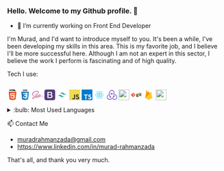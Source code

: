 ### Hello. Welcome to my Github profile. 👋

- 🔭 I’m currently working on Front End Developer

I'm Murad, and I'd want to introduce myself to you. It's been a while, I've been   developing my skills in this area. This is my favorite job, and I believe I'll be more successful here. Although I am not an expert in this sector, I believe the work I perform is fascinating and of high quality.

Tech I use:

<div style= "display: inline-block">
     
<img src="https://raw.githubusercontent.com/github/explore/80688e429a7d4ef2fca1e82350fe8e3517d3494d/topics/html/html.png" width = "25" 
     height= "25" align = "center"> </img> 
<img src = "https://raw.githubusercontent.com/github/explore/80688e429a7d4ef2fca1e82350fe8e3517d3494d/topics/css/css.png"
     width = "25" height = "25" align = "center" > </img>
<img src = "https://raw.githubusercontent.com/github/explore/80688e429a7d4ef2fca1e82350fe8e3517d3494d/topics/sass/sass.png"
     width = "25" height = "25" align = "center"> </img>
<img src = "https://raw.githubusercontent.com/github/explore/80688e429a7d4ef2fca1e82350fe8e3517d3494d/topics/bootstrap/bootstrap.png"
     width = "25" height = "25" align = "center"> </img>
<img src="https://raw.githubusercontent.com/github/explore/80688e429a7d4ef2fca1e82350fe8e3517d3494d/topics/tailwind/tailwind.png"
      width = "25" height = "25" align = "center"> </img>
<img src = "https://raw.githubusercontent.com/github/explore/80688e429a7d4ef2fca1e82350fe8e3517d3494d/topics/javascript/javascript.png"
     width = "25" height = "25" align = "center"> </img>
 <img src="https://raw.githubusercontent.com/github/explore/80688e429a7d4ef2fca1e82350fe8e3517d3494d/topics/typescript/typescript.png" width = "25" 
     height= "25" align = "center"> </img>
<img src = "https://raw.githubusercontent.com/github/explore/80688e429a7d4ef2fca1e82350fe8e3517d3494d/topics/react/react.png"
     width = "25" height = "25" align = "center">
     <img src = "https://raw.githubusercontent.com/github/explore/80688e429a7d4ef2fca1e82350fe8e3517d3494d/topics/redux/redux.png"
     width = "25" height = "25" align = "center">
<img src = "https://camo.githubusercontent.com/92ec9eb7eeab7db4f5919e3205918918c42e6772562afb4112a2909c1aaaa875/68747470733a2f2f6173736574732e76657263656c2e636f6d2f696d6167652f75706c6f61642f76313630373535343338352f7265706f7369746f726965732f6e6578742d6a732f6e6578742d6c6f676f2e706e67" 
     width = "25" height = "25" align= "center">
<img src = "https://raw.githubusercontent.com/github/explore/80688e429a7d4ef2fca1e82350fe8e3517d3494d/topics/git/git.png"
     width = "25" height = "25" align = "center"> </img>
 <img src="https://raw.githubusercontent.com/github/explore/80688e429a7d4ef2fca1e82350fe8e3517d3494d/topics/firebase/firebase.png"
      width = "25" height = "25" align = "center"> </img>
 <img src="https://avatars.githubusercontent.com/u/17177659?s=200&v=4"
      width = "25" height = "25" align = "center"> </img>
</div>

<br>
<details> 
     <summary>:bulb: Most Used Languages</summary>
     <img src = "https://github-readme-stats.vercel.app/api/top-langs/?username=muradrahmanzada&langs_count=8"></img>
</details>


     
📫 Contact Me

- muradrahmanzada@gmail.com
- https://www.linkedin.com/in/murad-rahmanzada


That's all, and thank you very much.
